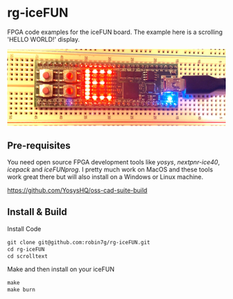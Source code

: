 # rg-iceFUN
FPGA code examples for the iceFUN board. The example here is a scrolling 'HELLO WORLD!' display.  

![iceFUN-E](iceFUN-E.jpg)

## Pre-requisites

You need open source FPGA development tools like *yosys*, *nextpnr-ice40*, *icepack* and *iceFUNprog*. I pretty much work on MacOS and these tools work great there but will also install on a Windows or Linux machine. 

https://github.com/YosysHQ/oss-cad-suite-build

## Install & Build

Install Code
```
git clone git@github.com:robin7g/rg-iceFUN.git
cd rg-iceFUN
cd scrolltext
```
Make and then install on your iceFUN
```
make
make burn
```


